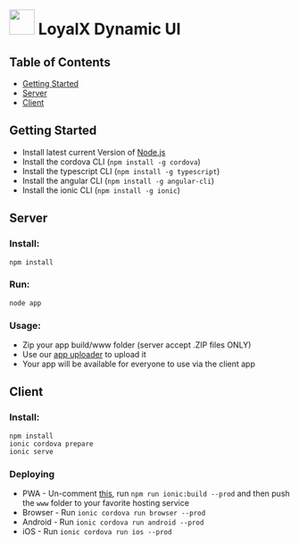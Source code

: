 # <img src="https://avatars1.githubusercontent.com/u/33500684" height="45px"/> LoyalX Dynamic UI

## Table of Contents
 - [Getting Started](#getting-started)
 - [Server](#server)
 - [Client](#client)

 ## Getting Started

* Install latest current Version of [Node.js](https://nodejs.org/en/download/current/)
* Install the cordova CLI (`npm install -g cordova`)
* Install the typescript CLI (`npm install -g typescript`)
* Install the angular CLI (`npm install -g angular-cli`)
* Install the ionic CLI (`npm install -g ionic`)

## Server

### Install:
```
npm install
```
### Run:
```
node app
```

### Usage:
- Zip your app build/www folder (server accept .ZIP files ONLY)
- Use our [app uploader](http://l0yalx.io/developer/apps/upload/) to upload it
- Your app will be available for everyone to use via the client app

## Client

### Install:
```
npm install
ionic cordova prepare
ionic serve
```

### Deploying

* PWA - Un-comment [this](https://github.com/LoyalX/LoyalX-App/blob/master/dynamic-ui/client/src/index.html#L21,L22,L23,L24,L25,L26,L27,L28), run `npm run ionic:build --prod` and then push the `www` folder to your favorite hosting service
* Browser - Run `ionic cordova run browser --prod`
* Android - Run `ionic cordova run android --prod`
* iOS - Run `ionic cordova run ios --prod`


